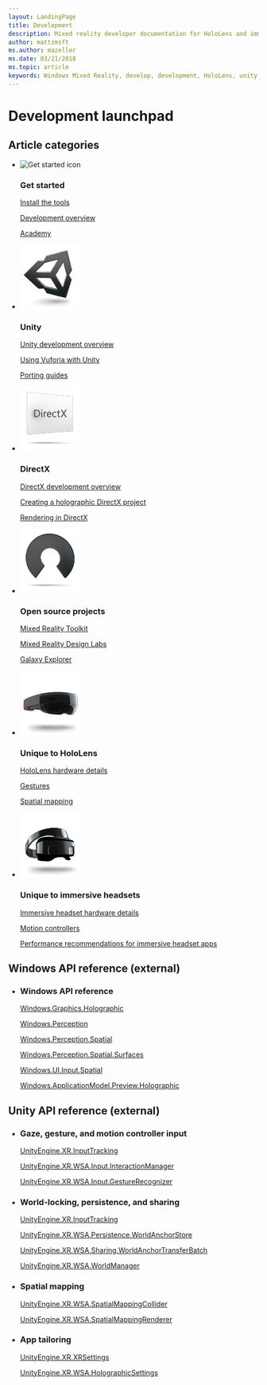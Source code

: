 ```yaml
---
layout: LandingPage
title: Development
description: Mixed reality developer documentation for HoloLens and immersive headsets.
author: mattzmsft 
ms.author: mazeller
ms.date: 03/21/2018
ms.topic: article
keywords: Windows Mixed Reality, develop, development, HoloLens, unity, directx
---
```


# Development launchpad

## Article categories


<ul class="panelContent cardsF">
    <li>
        <div class="cardSize">
            <div class="cardPadding">
                <div class="card">
                    <div class="cardImageOuter">
                        <div class="cardImage">
                            <img src="images/GetStartedIcon.png" alt="Get started icon">
                        </div>
                    </div>
                    <div class="cardText">
                        <h3>Get started</h3>
                        <p>
                            <a href="install-the-tools.md">Install the tools</a>
                        </p>
                        <p>
                            <a href="development-overview.md">Development overview</a>
                        </p>
                        <p>
                            <a href="academy.md">Academy</a>
                        </p>
                    </div>
                </div>
            </div>
        </div>
    </li>
    <li>
        <div class="cardSize">
            <div class="cardPadding">
                <div class="card">
                    <div class="cardImageOuter">
                        <div class="cardImage">
                            <img src="images/Unity_Icon_120x130.png" alt="Unity icon">
                        </div>
                    </div>
                    <div class="cardText">
                        <h3>Unity</h3>
                        <p>
                            <a href="unity-development-overview.md">Unity development overview</a>
                        </p>
                        <p>
                            <a href="vuforia-development-overview.md">Using Vuforia with Unity</a>
                        </p>
                        <p>
                            <a href="porting-guides.md">Porting guides</a>
                        </p>
                    </div>
                </div>
            </div>
        </div>
    </li>
    <li>
        <div class="cardSize">
            <div class="cardPadding">
                <div class="card">
                    <div class="cardImageOuter">
                        <div class="cardImage">
                            <img src="images/DirectX_Icon_120x130.png" alt="DirectX icon">
                        </div>
                    </div>
                    <div class="cardText">
                        <h3>DirectX</h3>
                        <p>
                            <a href="directx-development-overview.md">DirectX development overview</a>
                        </p>
                         <p>
                            <a href="creating-a-holographic-directx-project.md">Creating a holographic DirectX project</a>
                        </p>
                        <p>
                            <a href="rendering-in-directx.md">Rendering in DirectX</a>
                        </p>                
                    </div>
                </div>
            </div>
        </div>
    </li>
    <li>
        <div class="cardSize">
            <div class="cardPadding">
                <div class="card">
                    <div class="cardImageOuter">
                        <div class="cardImage">
                            <img src="images/OpenSource_Icon_120x130.png" alt="Open source projects icon">
                        </div>
                    </div>
                    <div class="cardText">
                        <h3>Open source projects</h3>
                        <p>
                            <a href="https://github.com/Microsoft/MixedRealityToolkit">Mixed Reality Toolkit</a>
                        </p>
                        <p>
                            <a href="https://github.com/Microsoft/MRDesignLabs_Unity">Mixed Reality Design Labs</a>
                        </p>
                        <p>
                            <a href="galaxy-explorer.md">Galaxy Explorer</a>
                        </p>
                    </div>
                </div>
            </div>
        </div>
    </li>
    <li>
        <div class="cardSize">
            <div class="cardPadding">
                <div class="card">
                    <div class="cardImageOuter">
                        <div class="cardImage">
                            <img src="images/HoloLens_Icon_120x130.png" alt="Unique to HoloLens icon">
                        </div>
                    </div>
                    <div class="cardText">
                        <h3>Unique to HoloLens</h3>
                        <p>
                            <a href="hololens-hardware-details.md">HoloLens hardware details</a>
                        </p>
                        <p>
                            <a href="gestures.md">Gestures</a>
                        </p>
                        <p>
                            <a href="spatial-mapping.md">Spatial mapping</a>
                        </p>
                    </div>
                </div>
            </div>
        </div>
    </li>    
        <li>
        <div class="cardSize">
            <div class="cardPadding">
                <div class="card">
                    <div class="cardImageOuter">
                        <div class="cardImage">
                            <img src="images/Headset_Icon_120x130.png" alt="Unique to immersive headsets icon">
                        </div>
                    </div>
                    <div class="cardText">
                        <h3>Unique to immersive headsets</h3>
                        <p>
                            <a href="immersive-headset-hardware-details.md">Immersive headset hardware details</a>
                        </p>
                        <p>
                            <a href="motion-controllers.md">Motion controllers</a>
                        </p>
                        <p>
                            <a href="performance-recommendations-for-immersive-headset-apps.md">Performance recommendations for immersive headset apps</a>
                        </p>
                    </div>
                </div>
            </div>
        </div>
    </li> 
</ul>


## Windows API reference (external)


<ul class="panelContent cardsF">
    <li>
        <div class="cardSize">
            <div class="cardPadding">
                <div class="card">
                    <div class="cardText">
                        <h3>Windows API reference</h3>
                        <p>
                            <a href="https://docs.microsoft.com/en-us/uwp/api/windows.graphics.holographic">Windows.Graphics.Holographic</a>
                        </p>
                        <p>
                            <a href="https://docs.microsoft.com/en-us/uwp/api/windows.perception.spatial">Windows.Perception</a>
                        </p>
                        <p>
                            <a href="https://docs.microsoft.com/en-us/uwp/api/windows.perception.spatial">Windows.Perception.Spatial</a>
                        </p>
                         <p>
                            <a href="https://docs.microsoft.com/en-us/uwp/api/Windows.Perception.Spatial.Surfaces">Windows.Perception.Spatial.Surfaces</a>
                        </p>
                          <p>
                            <a href="https://docs.microsoft.com/en-us/uwp/api/windows.ui.input.spatial">Windows.UI.Input.Spatial</a>
                        </p>
                           <p>
                            <a href="https://docs.microsoft.com/en-us/uwp/api/windows.applicationmodel.preview.holographic">Windows.ApplicationModel.Preview.Holographic</a>
                        </p>
                    </div>
                </div>
            </div>
        </div>
    </li>
</ul>


## Unity API reference (external)


<ul class="panelContent cardsF">
    <li>
        <div class="cardSize">
            <div class="cardPadding">
                <div class="card">
                    <div class="cardText">
                        <h3>Gaze, gesture, and motion controller input</h3>
                        <p>
                            <a href="https://docs.unity3d.com/ScriptReference/XR.InputTracking.html">UnityEngine.XR.InputTracking</a>
                        </p>
                        <p>
                            <a href="https://docs.unity3d.com/ScriptReference/XR.WSA.Input.InteractionManager.html">UnityEngine.XR.WSA.Input.InteractionManager</a>
                        </p>
                        <p>
                            <a href="https://docs.unity3d.com/ScriptReference/XR.WSA.Input.GestureRecognizer.html">UnityEngine.XR.WSA.Input.GestureRecognizer</a>
                        </p>
                    </div>
                </div>
            </div>
        </div>
    </li>
        <li>
        <div class="cardSize">
            <div class="cardPadding">
                <div class="card">
                    <div class="cardText">
                        <h3>World-locking, persistence, and sharing</h3>
                        <p>
                            <a href="https://docs.unity3d.com/ScriptReference/XR.WSA.WorldAnchor.html">UnityEngine.XR.InputTracking</a>
                        </p>
                        <p>
                            <a href="https://docs.unity3d.com/ScriptReference/XR.WSA.Persistence.WorldAnchorStore.html">UnityEngine.XR.WSA.Persistence.WorldAnchorStore</a>
                        </p>
                        <p> 
                         <a href="https://docs.unity3d.com/ScriptReference/XR.WSA.Sharing.WorldAnchorTransferBatch.html">UnityEngine.XR.WSA.Sharing.WorldAnchorTransferBatch</a>
                        </p>
                        <p>
                         <a href="https://docs.unity3d.com/ScriptReference/XR.WSA.WorldManager.html">UnityEngine.XR.WSA.WorldManager</a>
                        </p>
                    </div>
                </div>
            </div>
        </div>
    </li>
        <li>
        <div class="cardSize">
            <div class="cardPadding">
                <div class="card">
                    <div class="cardText">
                        <h3>Spatial mapping</h3>
                        <p>
                            <a href="https://docs.unity3d.com/ScriptReference/XR.WSA.SpatialMappingCollider.html">UnityEngine.XR.WSA.SpatialMappingCollider</a>
                        </p>
                        <p>
                            <a href="https://docs.unity3d.com/ScriptReference/XR.WSA.SpatialMappingRenderer.html">UnityEngine.XR.WSA.SpatialMappingRenderer</a>
                        </p>
                    </div>
                </div>
            </div>
        </div>
    </li>
      <li>
        <div class="cardSize">
            <div class="cardPadding">
                <div class="card">
                    <div class="cardText">
                        <h3>App tailoring</h3>
                        <p>
                            <a href="https://docs.unity3d.com/ScriptReference/XR.XRSettings.html">UnityEngine.XR.XRSettings</a>
                        </p>
                        <p>
                            <a href="https://docs.unity3d.com/ScriptReference/XR.WSA.HolographicSettings.html">UnityEngine.XR.WSA.HolographicSettings</a>
                        </p>
                    </div>
                </div>
            </div>
        </div>
    </li>
  </ul>

